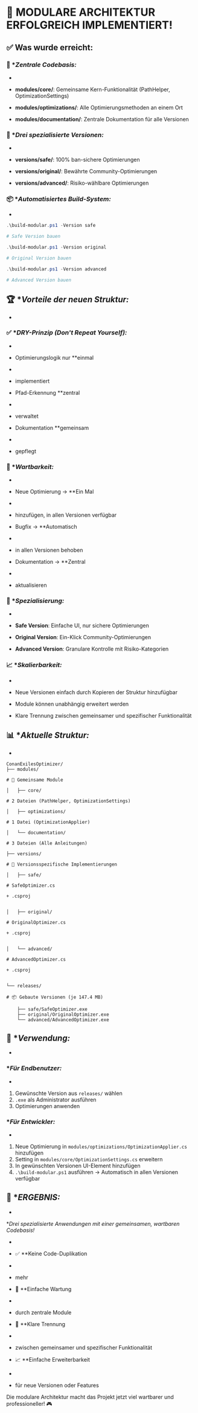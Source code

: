 # 🎯 MODULARE ARCHITEKTUR ERFOLGREICH IMPLEMENTIERT!



## ✅ Was wurde erreicht:



### 🔧 **Zentrale Codebasis:*

*


- **modules/core/**: Gemeinsame Kern-Funktionalität (PathHelper, OptimizationSettings)


- **modules/optimizations/**: Alle Optimierungsmethoden an einem Ort


- **modules/documentation/**: Zentrale Dokumentation für alle Versionen



### 🎯 **Drei spezialisierte Versionen:*

*


- **versions/safe/**: 100% ban-sichere Optimierungen


- **versions/original/**: Bewährte Community-Optimierungen  


- **versions/advanced/**: Risiko-wählbare Optimierungen



### 📦 **Automatisiertes Build-System:*

*

```powershell
.\build-modular.ps1 -Version safe      

# Safe Version bauen

.\build-modular.ps1 -Version original  

# Original Version bauen

.\build-modular.ps1 -Version advanced  

# Advanced Version bauen

```



## 🏆 **Vorteile der neuen Struktur:*

*



### ✅ **DRY-Prinzip (Don't Repeat Yourself):*

*


- Optimierungslogik nur **einmal
*

* implementiert


- Pfad-Erkennung **zentral
*

* verwaltet


- Dokumentation **gemeinsam
*

* gepflegt



### 🔧 **Wartbarkeit:*

*


- Neue Optimierung → **Ein Mal
*

* hinzufügen, in allen Versionen verfügbar


- Bugfix → **Automatisch
*

* in allen Versionen behoben


- Dokumentation → **Zentral
*

* aktualisieren



### 🎯 **Spezialisierung:*

*


- **Safe Version**: Einfache UI, nur sichere Optimierungen


- **Original Version**: Ein-Klick Community-Optimierungen


- **Advanced Version**: Granulare Kontrolle mit Risiko-Kategorien



### 📈 **Skalierbarkeit:*

*


- Neue Versionen einfach durch Kopieren der Struktur hinzufügbar


- Module können unabhängig erweitert werden


- Klare Trennung zwischen gemeinsamer und spezifischer Funktionalität



## 📊 **Aktuelle Struktur:*

*



```
ConanExilesOptimizer/
├── modules/                    

# 🔧 Gemeinsame Module

│   ├── core/                  

# 2 Dateien (PathHelper, OptimizationSettings)

│   ├── optimizations/         

# 1 Datei (OptimizationApplier)

│   └── documentation/         

# 3 Dateien (Alle Anleitungen)

├── versions/                  

# 🎯 Versionsspezifische Implementierungen

│   ├── safe/                  

# SafeOptimizer.cs 

+ .csproj


│   ├── original/              

# OriginalOptimizer.cs 

+ .csproj


│   └── advanced/              

# AdvancedOptimizer.cs 

+ .csproj


└── releases/                  

# 📦 Gebaute Versionen (je 147.4 MB)

    ├── safe/SafeOptimizer.exe
    ├── original/OriginalOptimizer.exe
    └── advanced/AdvancedOptimizer.exe

```



## 🚀 **Verwendung:*

*



### **Für Endbenutzer:*

*

1. Gewünschte Version aus `releases/` wählen
2. `.exe` als Administrator ausführen
3. Optimierungen anwenden


### **Für Entwickler:*

*

1. Neue Optimierung in `modules/optimizations/OptimizationApplier.cs` hinzufügen
2. Setting in `modules/core/OptimizationSettings.cs` erweitern
3. In gewünschten Versionen UI-Element hinzufügen
4. `.\build-modular.ps1` ausführen → Automatisch in allen Versionen verfügbar


## 🎉 **ERGEBNIS:*

*


**Drei spezialisierte Anwendungen mit einer gemeinsamen, wartbaren Codebasis!*

*


- ✅ **Keine Code-Duplikation
*

* mehr


- 🔧 **Einfache Wartung
*

* durch zentrale Module


- 🎯 **Klare Trennung
*

* zwischen gemeinsamer und spezifischer Funktionalität


- 📈 **Einfache Erweiterbarkeit
*

* für neue Versionen oder Features


Die modulare Architektur macht das Projekt jetzt viel wartbarer und professioneller! 🎮